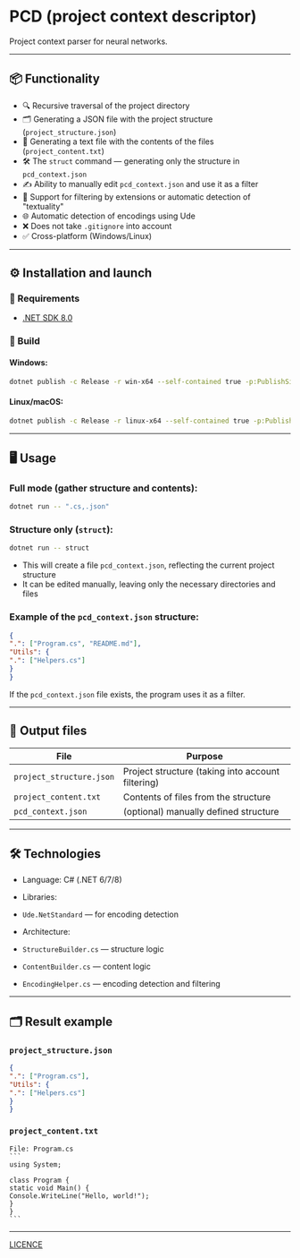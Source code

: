 # PCD (project context descriptor)

Project context parser for neural networks.

---

## 📦 Functionality

- 🔍 Recursive traversal of the project directory
- 🗂 Generating a JSON file with the project structure (`project_structure.json`)
- 🧠 Generating a text file with the contents of the files (`project_content.txt`)
- 🛠 The `struct` command — generating only the structure in `pcd_context.json`
- ✍️ Ability to manually edit `pcd_context.json` and use it as a filter
- 🧾 Support for filtering by extensions or automatic detection of "textuality"
- 🌐 Automatic detection of encodings using Ude
- ❌ Does not take `.gitignore` into account
- ✅ Cross-platform (Windows/Linux)

---

## ⚙️ Installation and launch

### 🔧 Requirements
- [.NET SDK 8.0](https://dotnet.microsoft.com/download)

### 🚀 Build

#### Windows:
```bash
dotnet publish -c Release -r win-x64 --self-contained true -p:PublishSingleFile=true
```

#### Linux/macOS:

```bash
dotnet publish -c Release -r linux-x64 --self-contained true -p:PublishSingleFile=true
```

---

## 🖥 Usage

### Full mode (gather structure and contents):

```bash
dotnet run -- ".cs,.json"
```

### Structure only (`struct`):

```bash
dotnet run -- struct
```

* This will create a file `pcd_context.json`, reflecting the current project structure
* It can be edited manually, leaving only the necessary directories and files

### Example of the `pcd_context.json` structure:

```json
{
".": ["Program.cs", "README.md"],
"Utils": {
".": ["Helpers.cs"]
}
}
```

If the `pcd_context.json` file exists, the program uses it as a filter.

---

## 📄 Output files

| File | Purpose |
| ------------------------ | ----------------------------------------- |
| `project_structure.json` | Project structure (taking into account filtering) |
| `project_content.txt` | Contents of files from the structure |
| `pcd_context.json` | (optional) manually defined structure |

---

## 🛠 Technologies

* Language: C# (.NET 6/7/8)
* Libraries:

* `Ude.NetStandard` — for encoding detection
* Architecture:

* `StructureBuilder.cs` — structure logic
* `ContentBuilder.cs` — content logic
* `EncodingHelper.cs` — encoding detection and filtering

---

## 🗂 Result example

### `project_structure.json`

```json
{
".": ["Program.cs"],
"Utils": {
".": ["Helpers.cs"]
}
}
```

### `project_content.txt`

````
File: Program.cs
```
using System; 

class Program { 
static void Main() { 
Console.WriteLine("Hello, world!"); 
} 
} 
```
````

---
[LICENCE](LICENCE)